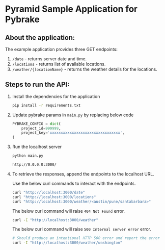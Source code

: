 # Pyramid Sample Application for Pybrake

## About the application:

The example application provides three GET endpoints:

1. `/date` - returns server date and time. 
2. `/locations` - returns list of available locations. 
3. `/weather/{locationName}` - returns the weather details for the locations.

## Steps to run the API:

1. Install the dependencies for the application

    ```bash
    pip install -r requirements.txt
    ```

2. Update pybrake params in `main.py` by replacing below code
    ```python
    PYBRAKE_CONFIG = dict(
        project_id=999999,
        project_key='xxxxxxxxxxxxxxxxxxxxxxxxxxxxxxxx',
    )
    ```
3. Run the localhost server

    ```bash
    python main.py
    ```
    ```bash
    http://0.0.0.0:3000/
    ```

4. To retrieve the responses, append the endpoints to the localhost URL.

    Use the below curl commands to interact with the endpoints.

    ```bash
    curl "http://localhost:3000/date" 
    curl "http://localhost:3000/locations"
    curl "http://localhost:3000/weather/<austin/pune/santabarbara>"
    ```

    The below curl command will raise `404 Not Found` error.

    ```bash
    curl -I "http://localhost:3000/weather"
    ```

    The below curl command will raise `500 Internal server error` error.

    ```bash
    # Should produce an intentional HTTP 500 error and report the error to Airbrake (since `washington` is in the supported cities list but there is no data for `washington`, an `if` condition is bypassed and the `data` variable is used but not initialized)
    curl -I "http://localhost:3000/weather/washington"
    ```
